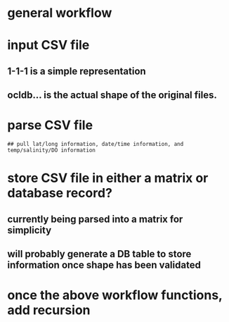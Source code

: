 # general workflow

# input CSV file
## 1-1-1 is a simple representation
## ocldb... is the actual shape of the original files.

# parse CSV file
    ## pull lat/long information, date/time information, and temp/salinity/DO information

# store CSV file in either a matrix or database record?
  ## currently being parsed into a matrix for simplicity
  ## will probably generate a DB table to store information once shape has been validated
  

# once the above workflow functions, add recursion